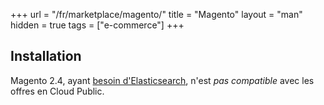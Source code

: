 +++
url = "/fr/marketplace/magento/"
title = "Magento"
layout = "man"
hidden = true
tags = ["e-commerce"]
+++

## Installation

Magento 2.4, ayant [besoin d'Elasticsearch](https://devdocs.magento.com/guides/v2.4/install-gde/system-requirements-tech.html), n'est *pas compatible* avec les offres en Cloud Public.

